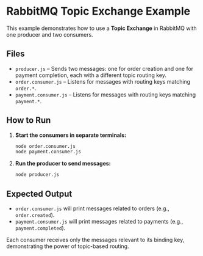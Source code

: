 # RabbitMQ Topic Exchange Example

This example demonstrates how to use a **Topic Exchange** in RabbitMQ with one producer and two consumers.

## Files

- `producer.js` – Sends two messages: one for order creation and one for payment completion, each with a different topic routing key.
- `order.consumer.js` – Listens for messages with routing keys matching `order.*`.
- `payment.consumer.js` – Listens for messages with routing keys matching `payment.*`.

## How to Run

1. **Start the consumers in separate terminals:**

   ```sh
   node order.consumer.js
   node payment.consumer.js
   ```

2. **Run the producer to send messages:**

   ```sh
   node producer.js
   ```

## Expected Output

- `order.consumer.js` will print messages related to orders (e.g., `order.created`).
- `payment.consumer.js` will print messages related to payments (e.g., `payment.completed`).

Each consumer receives only the messages relevant to its binding key, demonstrating the power of topic-based routing.